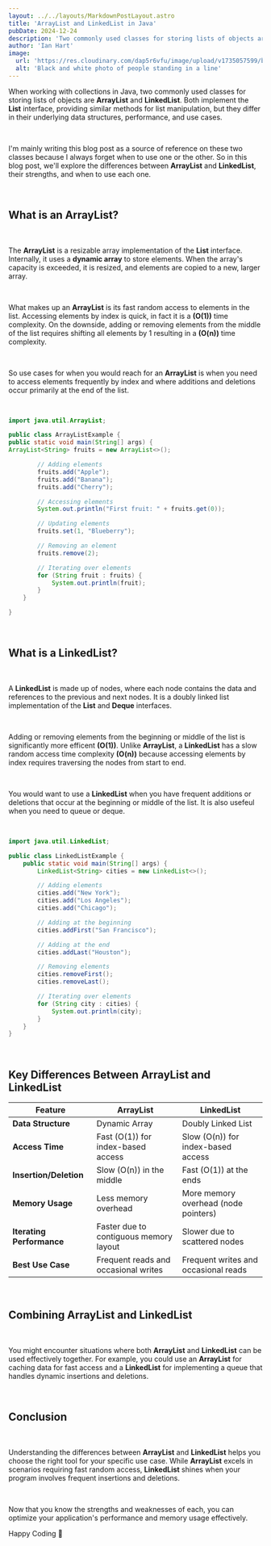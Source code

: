```yaml
---
layout: ../../layouts/MarkdownPostLayout.astro
title: 'ArrayList and LinkedList in Java'
pubDate: 2024-12-24
description: 'Two commonly used classes for storing lists of objects are ArrayList and LinkedList.'
author: 'Ian Hart'
image:
  url: 'https://res.cloudinary.com/dap5r6vfu/image/upload/v1735057599/blog-post-05_qqrkj0.jpg'
  alt: 'Black and white photo of people standing in a line'
---
```


When working with collections in Java, two commonly used classes for storing lists of objects
are **ArrayList** and **LinkedList**. Both implement the **List** interface, providing similar
methods for list manipulation, but they differ in their underlying data structures, performance, and use cases.

<br>

I'm mainly writing this blog post as a source of reference on these two classes because I always
forget when to use one or the other. So in this blog post, we'll explore the differences between
**ArrayList** and **LinkedList**, their strengths, and when to use each one.

<br>

## What is an **ArrayList**?

<br>

The **ArrayList** is a resizable array implementation of the **List** interface.
Internally, it uses a **dynamic array** to store elements. When the array's capacity is exceeded,
it is resized, and elements are copied to a new, larger array.

<br>

What makes up an **ArrayList** is its fast random access to elements in the list. Accessing
elements by index is quick, in fact it is a **(O(1))** time complexity. On the downside, adding
or removing elements from the middle of the list requires shifting all elements by 1 resulting in a **(O(n))** time complexity.

<br>

So use cases for when you would reach for an **ArrayList** is when you need to access elements frequently by index and where
additions and deletions occur primarily at the end of the list.

<br>

```java
import java.util.ArrayList;

public class ArrayListExample {
public static void main(String[] args) {
ArrayList<String> fruits = new ArrayList<>();

        // Adding elements
        fruits.add("Apple");
        fruits.add("Banana");
        fruits.add("Cherry");

        // Accessing elements
        System.out.println("First fruit: " + fruits.get(0));

        // Updating elements
        fruits.set(1, "Blueberry");

        // Removing an element
        fruits.remove(2);

        // Iterating over elements
        for (String fruit : fruits) {
            System.out.println(fruit);
        }
    }

}

```

<br>

## What is a **LinkedList**?

<br>

A **LinkedList** is made up of nodes, where each node contains the data and references
to the previous and next nodes. It is a doubly linked list implementation of the **List** and **Deque** interfaces.

<br>

Adding or removing elements from the beginning or middle of the list is significantly more efficent **(O(1))**. Unlike **ArrayList**,
a **LinkedList** has a slow random access time complexity **(O(n))** because accessing elements by index requires traversing the nodes from start to end.

<br>

You would want to use a **LinkedList** when you have frequent additions or deletions that occur at the beginning or middle of the list.
It is also usefeul when you need to queue or deque.

<br>

```java
import java.util.LinkedList;

public class LinkedListExample {
    public static void main(String[] args) {
        LinkedList<String> cities = new LinkedList<>();

        // Adding elements
        cities.add("New York");
        cities.add("Los Angeles");
        cities.add("Chicago");

        // Adding at the beginning
        cities.addFirst("San Francisco");

        // Adding at the end
        cities.addLast("Houston");

        // Removing elements
        cities.removeFirst();
        cities.removeLast();

        // Iterating over elements
        for (String city : cities) {
            System.out.println(city);
        }
    }
}

```

<br>

## Key Differences Between **ArrayList** and **LinkedList**

| Feature                   | ArrayList                              | LinkedList                           |
| ------------------------- | -------------------------------------- | ------------------------------------ |
| **Data Structure**        | Dynamic Array                          | Doubly Linked List                   |
| **Access Time**           | Fast (O(1)) for index-based access     | Slow (O(n)) for index-based access   |
| **Insertion/Deletion**    | Slow (O(n)) in the middle              | Fast (O(1)) at the ends              |
| **Memory Usage**          | Less memory overhead                   | More memory overhead (node pointers) |
| **Iterating Performance** | Faster due to contiguous memory layout | Slower due to scattered nodes        |
| **Best Use Case**         | Frequent reads and occasional writes   | Frequent writes and occasional reads |

<br>

## Combining **ArrayList** and **LinkedList**

<br>

You might encounter situations where both **ArrayList** and **LinkedList** can be used
effectively together. For example, you could use an **ArrayList** for caching data for fast
access and a **LinkedList** for implementing a queue that handles dynamic insertions and deletions.

<br>

## Conclusion

<br>

Understanding the differences between **ArrayList** and **LinkedList** helps you choose
the right tool for your specific use case. While **ArrayList** excels in scenarios requiring fast random access, **LinkedList** shines
when your program involves frequent insertions and deletions.

<br>

Now that you know the strengths and weaknesses of each, you can optimize your application's performance and memory usage effectively.

Happy Coding 🚀
